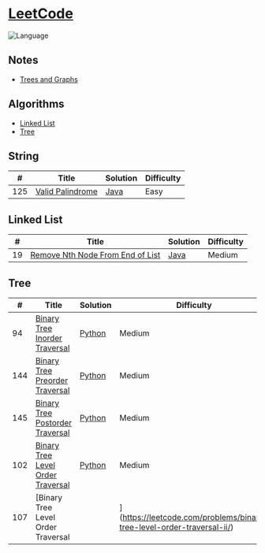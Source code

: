 # [LeetCode](https://leetcode.com/problemset/algorithms/)
![Language](https://img.shields.io/badge/language-Python%20%2F%20Java%20-orange.svg)

## Notes

* [Trees and Graphs](./notes/TreesAndGraphs.md)

## Algorithms

* [Linked List](https://github.com/artekr/LeetCode#linked-list)
* [Tree](https://github.com/artekr/LeetCode#tree)

## String

|  #  | Title           |  Solution       | Difficulty    |
|-----|---------------- | --------------- | ------------- |
125 | [Valid Palindrome](https://leetcode.com/problems/valid-palindrome) | [Java](./algorithms/java/src/String/_125_Valid_Palindrome) | Easy |

## Linked List

|  #  | Title           |  Solution       | Difficulty    |
|-----|---------------- | --------------- | ------------- |
19 | [Remove Nth Node From End of List](https://leetcode.com/problems/remove-nth-node-from-end-of-list) | [Java](./algorithms/java/src/LinkedList/_19_Remove_Nth_Node_From_End_of_List) | Medium |

## Tree

|  #  | Title           |  Solution       | Difficulty    |
|-----|---------------- | --------------- | ------------- |
94 | [Binary Tree Inorder Traversal](https://leetcode.com/problems/binary-tree-inorder-traversal/) | [Python](./algorithms/python/BinaryTreeInorderTraversal/BinaryTreeInorderTraversal.py) | Medium |
144 | [Binary Tree Preorder Traversal](https://leetcode.com/problems/binary-tree-preorder-traversal/) | [Python](./algorithms/python/BinaryTreePreorderTraversal/BinaryTreePreorderTraversal.py) | Medium |
145 | [Binary Tree Postorder Traversal](https://leetcode.com/problems/binary-tree-postorder-traversal/) | [Python](./algorithms/python/BinaryTreePostorderTraversal/BinaryTreePostorderTraversal.py) | Medium |
102 | [Binary Tree Level Order Traversal](https://leetcode.com/problems/binary-tree-level-order-traversal/) | [Python](./algorithms/python/BinaryTreeLevelOrderTraversal/BinaryTreeLevelOrderTraversal.py) | Medium |
107 | [Binary Tree Level Order Traversal ||](https://leetcode.com/problems/binary-tree-level-order-traversal-ii/) | [Python](./algorithms/python/BinaryTreeLevelOrderTraversal||/BinaryTreeLevelOrderTraversal||.py) | Easy |
